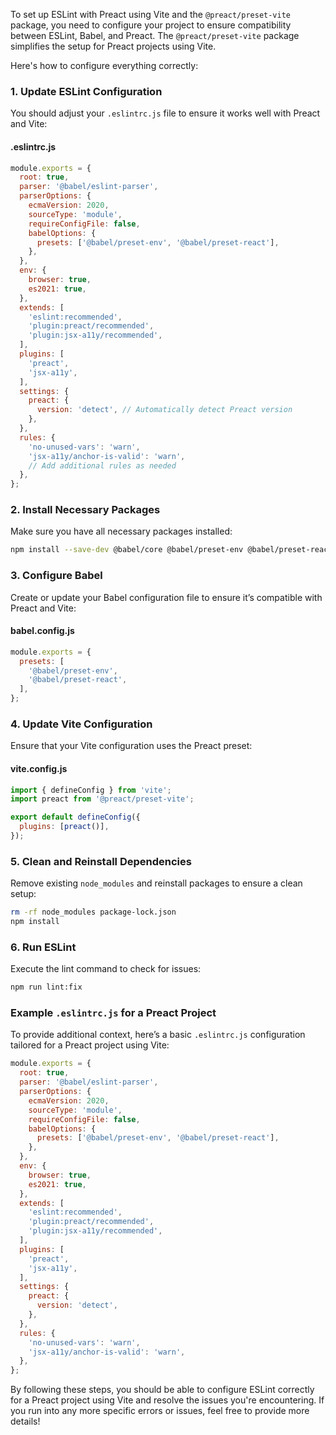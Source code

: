 To set up ESLint with Preact using Vite and the `@preact/preset-vite` package, you need to configure your project to ensure compatibility between ESLint, Babel, and Preact. The `@preact/preset-vite` package simplifies the setup for Preact projects using Vite.

Here's how to configure everything correctly:

### 1. **Update ESLint Configuration**

You should adjust your `.eslintrc.js` file to ensure it works well with Preact and Vite:

#### **.eslintrc.js**

```javascript
module.exports = {
  root: true,
  parser: '@babel/eslint-parser',
  parserOptions: {
    ecmaVersion: 2020,
    sourceType: 'module',
    requireConfigFile: false,
    babelOptions: {
      presets: ['@babel/preset-env', '@babel/preset-react'],
    },
  },
  env: {
    browser: true,
    es2021: true,
  },
  extends: [
    'eslint:recommended',
    'plugin:preact/recommended',
    'plugin:jsx-a11y/recommended',
  ],
  plugins: [
    'preact',
    'jsx-a11y',
  ],
  settings: {
    preact: {
      version: 'detect', // Automatically detect Preact version
    },
  },
  rules: {
    'no-unused-vars': 'warn',
    'jsx-a11y/anchor-is-valid': 'warn',
    // Add additional rules as needed
  },
};
```

### 2. **Install Necessary Packages**

Make sure you have all necessary packages installed:

```bash
npm install --save-dev @babel/core @babel/preset-env @babel/preset-react @babel/eslint-parser eslint-plugin-preact eslint-plugin-jsx-a11y
```

### 3. **Configure Babel**

Create or update your Babel configuration file to ensure it’s compatible with Preact and Vite:

#### **babel.config.js**

```javascript
module.exports = {
  presets: [
    '@babel/preset-env',
    '@babel/preset-react',
  ],
};
```

### 4. **Update Vite Configuration**

Ensure that your Vite configuration uses the Preact preset:

#### **vite.config.js**

```javascript
import { defineConfig } from 'vite';
import preact from '@preact/preset-vite';

export default defineConfig({
  plugins: [preact()],
});
```

### 5. **Clean and Reinstall Dependencies**

Remove existing `node_modules` and reinstall packages to ensure a clean setup:

```bash
rm -rf node_modules package-lock.json
npm install
```

### 6. **Run ESLint**

Execute the lint command to check for issues:

```bash
npm run lint:fix
```

### Example `.eslintrc.js` for a Preact Project

To provide additional context, here’s a basic `.eslintrc.js` configuration tailored for a Preact project using Vite:

```javascript
module.exports = {
  root: true,
  parser: '@babel/eslint-parser',
  parserOptions: {
    ecmaVersion: 2020,
    sourceType: 'module',
    requireConfigFile: false,
    babelOptions: {
      presets: ['@babel/preset-env', '@babel/preset-react'],
    },
  },
  env: {
    browser: true,
    es2021: true,
  },
  extends: [
    'eslint:recommended',
    'plugin:preact/recommended',
    'plugin:jsx-a11y/recommended',
  ],
  plugins: [
    'preact',
    'jsx-a11y',
  ],
  settings: {
    preact: {
      version: 'detect',
    },
  },
  rules: {
    'no-unused-vars': 'warn',
    'jsx-a11y/anchor-is-valid': 'warn',
  },
};
```

By following these steps, you should be able to configure ESLint correctly for a Preact project using Vite and resolve the issues you're encountering. If you run into any more specific errors or issues, feel free to provide more details!
